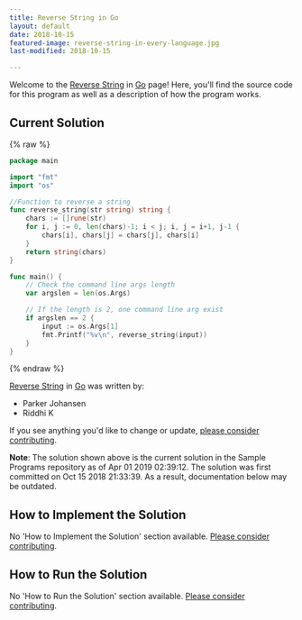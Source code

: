 ```yaml
---
title: Reverse String in Go
layout: default
date: 2018-10-15
featured-image: reverse-string-in-every-language.jpg
last-modified: 2018-10-15

---
```


Welcome to the [Reverse String](https://rzuckerm.github.io/sample-programs-website-copy/projects/reverse-string) in [Go](https://rzuckerm.github.io/sample-programs-website-copy/languages/go) page! Here, you'll find the source code for this program as well as a description of how the program works.

## Current Solution

{% raw %}

```go
package main

import "fmt"
import "os"

//Function to reverse a string
func reverse_string(str string) string {
    chars := []rune(str)
    for i, j := 0, len(chars)-1; i < j; i, j = i+1, j-1 {
        chars[i], chars[j] = chars[j], chars[i]
    }
    return string(chars)
}

func main() {
    // Check the command line args length
    var argslen = len(os.Args)

    // If the length is 2, one command line arg exist
    if argslen == 2 {
        input := os.Args[1]
        fmt.Printf("%v\n", reverse_string(input))
    }
}
```

{% endraw %}

[Reverse String](https://rzuckerm.github.io/sample-programs-website-copy/projects/reverse-string) in [Go](https://rzuckerm.github.io/sample-programs-website-copy/languages/go) was written by:

- Parker Johansen
- Riddhi K

If you see anything you'd like to change or update, [please consider contributing](https://github.com/TheRenegadeCoder/sample-programs).

**Note**: The solution shown above is the current solution in the Sample Programs repository as of Apr 01 2019 02:39:12. The solution was first committed on Oct 15 2018 21:33:39. As a result, documentation below may be outdated.

## How to Implement the Solution

No 'How to Implement the Solution' section available. [Please consider contributing](https://github.com/TheRenegadeCoder/sample-programs-website).

## How to Run the Solution

No 'How to Run the Solution' section available. [Please consider contributing](https://github.com/TheRenegadeCoder/sample-programs-website).